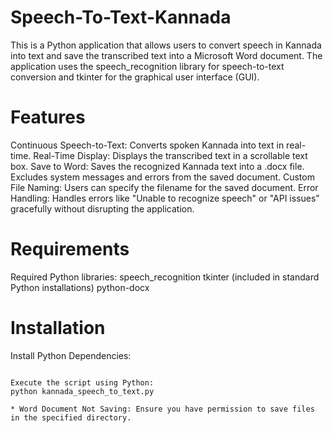 # Speech-To-Text-Kannada
This is a Python application that allows users to convert speech in Kannada into text and save the transcribed text into a Microsoft Word document. The application uses the speech_recognition library for speech-to-text conversion and tkinter for the graphical user interface (GUI).

# Features
Continuous Speech-to-Text: Converts spoken Kannada into text in real-time.
Real-Time Display: Displays the transcribed text in a scrollable text box.
Save to Word: Saves the recognized Kannada text into a .docx file.
Excludes system messages and errors from the saved document.
Custom File Naming: Users can specify the filename for the saved document.
Error Handling: Handles errors like "Unable to recognize speech" or "API issues" gracefully without disrupting the application.

# Requirements
Required Python libraries:
speech_recognition
tkinter (included in standard Python installations)
python-docx

# Installation
Install Python Dependencies:
~~~ pip install speechrecognition python-docx ~~~

Execute the script using Python:
python kannada_speech_to_text.py

* Word Document Not Saving: Ensure you have permission to save files in the specified directory. 
